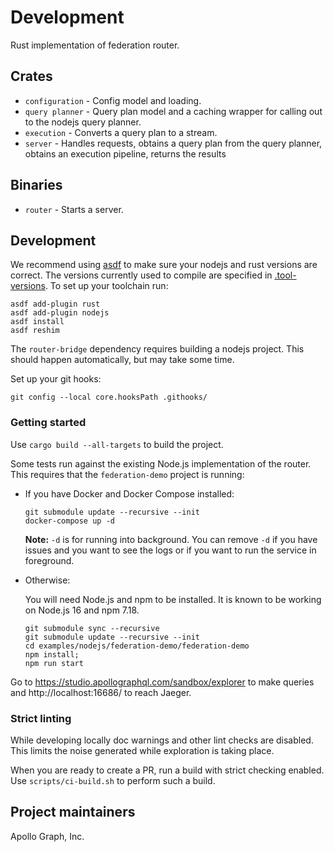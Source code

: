 # Development

Rust implementation of federation router.

## Crates

- `configuration` - Config model and loading.
- `query planner` - Query plan model and a caching wrapper for calling out to the nodejs query planner.
- `execution` - Converts a query plan to a stream.
- `server` - Handles requests,
  obtains a query plan from the query planner,
  obtains an execution pipeline,
  returns the results

## Binaries

- `router` - Starts a server.

## Development

We recommend using [asdf](https://github.com/asdf-vm/asdf) to make sure your
nodejs and rust versions are correct. The versions currently used to compile
are specified in [.tool-versions](.tool-versions). To set up your toolchain
run:

```shell
asdf add-plugin rust
asdf add-plugin nodejs
asdf install
asdf reshim
```

The `router-bridge` dependency requires building a nodejs project. This should
happen automatically, but may take some time.

Set up your git hooks:

```shell
git config --local core.hooksPath .githooks/
```

### Getting started

Use `cargo build --all-targets` to build the project.

Some tests run against the existing Node.js implementation of the router. This
requires that the `federation-demo` project is running:

- If you have Docker and Docker Compose installed:

  ```shell
  git submodule update --recursive --init
  docker-compose up -d
  ```

  **Note:** `-d` is for running into background. You can remove `-d` if you
  have issues and you want to see the logs or if you want to run the service
  in foreground.

- Otherwise:

  You will need Node.js and npm to be installed. It is known to be working on
  Node.js 16 and npm 7.18.

  ```shell
  git submodule sync --recursive
  git submodule update --recursive --init
  cd examples/nodejs/federation-demo/federation-demo
  npm install;
  npm run start
  ```

Go to https://studio.apollographql.com/sandbox/explorer to make queries and
http://localhost:16686/ to reach Jaeger.

### Strict linting

While developing locally doc warnings and other lint checks are disabled.
This limits the noise generated while exploration is taking place.

When you are ready to create a PR, run a build with strict checking enabled.
Use `scripts/ci-build.sh` to perform such a build.

## Project maintainers

Apollo Graph, Inc.
